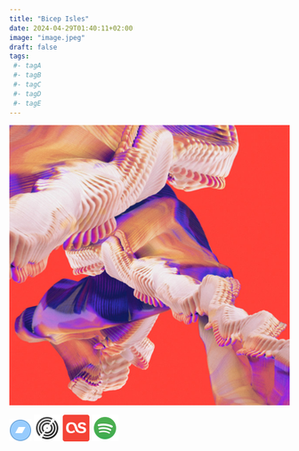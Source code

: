 ```yaml
---
title: "Bicep Isles"
date: 2024-04-29T01:40:11+02:00
image: "image.jpeg"
draft: false
tags:
 #- tagA
 #- tagB
 #- tagC
 #- tagD
 #- tagE
---
```

![cover](image.jpeg (bicep - isles))
 
[![bandcamp](../links/svg/bandcamp.png)](https://bicep.bandcamp.com/album/isles?from=search&search_item_id=3286467797&search_item_type=a&search_match_part=%3F&search_page_id=3369531409&search_page_no=1&search_rank=1&search_sig=7340d8c2060c3c553433a484a5324a75)
[![discogs](../links/svg/discogs.png)](https://www.discogs.com/master/1931418)
[![lastfm](../links/svg/lastfm.png)](https://www.last.fm/music/Bicep/Isles)
[![spotify](../links/svg/spotify.png)](https://open.spotify.com/album/0EdtTRCl3J22AnWrNpH1w9)
 
